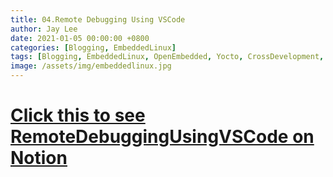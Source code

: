 ```yaml
---
title: 04.Remote Debugging Using VSCode
author: Jay Lee
date: 2021-01-05 00:00:00 +0800
categories: [Blogging, EmbeddedLinux]
tags: [Blogging, EmbeddedLinux, OpenEmbedded, Yocto, CrossDevelopment, GCC, GDB, Toolchain]
image: /assets/img/embeddedlinux.jpg
---
```


# [Click this to see RemoteDebuggingUsingVSCode on Notion](https://www.notion.so/jayleekr/04-RemoteDebuggingUsingVSCode-42065258a24944219d3e802b0d06731f)
